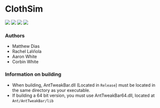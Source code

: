 # ClothSim
![](https://i.imgur.com/86UexyO.png)
![](https://i.imgur.com/jE85NJN.png)
![](https://i.imgur.com/5uUIrdK.png)
![](https://i.imgur.com/vbZEiGn.png)

### Authors
- Matthew Dias
- Rachel LaViola
- Aaron White
- Corbin White

### Information on building
- When building, AntTweakBar.dll (Located in `Release`) must be located in the same directory as your executable.
- If building a 64 bit version, you must use AntTweakBar64.dll, located at `Ant/AntTweakBar/lib`
